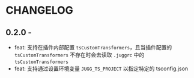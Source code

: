 # CHANGELOG

## 0.2.0 -

- feat: 支持在插件内部配置 `tsCustomTransformers`，且当插件配置的 `tsCustomTransformers` 不存在时会去读取 `.juggrc` 中的 `tsCustomTransformers`
- feat: 支持通过设置环境变量 `JUGG_TS_PROJECT` 以指定特定的 tsconfig.json
